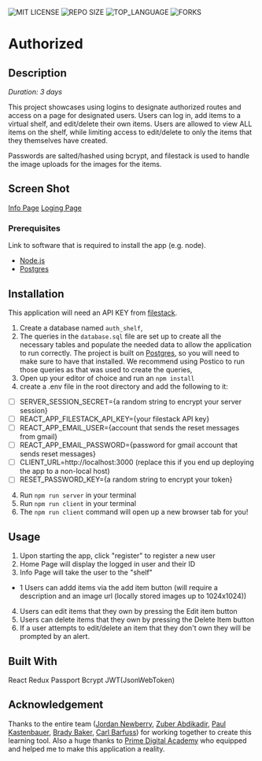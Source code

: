 ![MIT LICENSE](https://img.shields.io/github/license/carlbarfuss/auth_shelf.svg?style=flat-square)
![REPO SIZE](https://img.shields.io/github/repo-size/carlbarfuss/auth_shelf.svg?style=flat-square)
![TOP_LANGUAGE](https://img.shields.io/github/languages/top/carlbarfuss/auth_shelf.svg?style=flat-square)
![FORKS](https://img.shields.io/github/forks/carlbarfuss/auth_shelf.svg?style=social)

# Authorized

## Description

_Duration: 3 days_

This project showcases using logins to designate authorized routes and access on a page for designated users.  Users can log in, add items to a virtual shelf, and edit/delete their own items.  Users are allowed to view ALL items on the shelf, while limiting access to edit/delete to only the items that they themselves have created.

Passwords are salted/hashed using bcrypt, and filestack is used to handle the image uploads for the images for the items.

## Screen Shot

[Info Page]('./SS1.png')
[Loging Page]('./SS2.png')

### Prerequisites

Link to software that is required to install the app (e.g. node).

- [Node.js](https://nodejs.org/en/)
- [Postgres](https://www.postgresql.org/download/)


## Installation

This application will need an API KEY from [filestack](https://www.filestack.com).  

1. Create a database named `auth_shelf`,
2. The queries in the `database.sql` file are set up to create all the necessary tables and populate the needed data to allow the application to run correctly. The project is built on [Postgres](https://www.postgresql.org/download/), so you will need to make sure to have that installed. We recommend using Postico to run those queries as that was used to create the queries, 
3. Open up your editor of choice and run an `npm install`
4. create a .env file in the root directory and add the following to it:
  - [ ] SERVER_SESSION_SECRET={a random string to encrypt your server session}
  - [ ] REACT_APP_FILESTACK_API_KEY={your filestack API key}
  - [ ] REACT_APP_EMAIL_USER={account that sends the reset messages from gmail}
  - [ ] REACT_APP_EMAIL_PASSWORD={password for gmail account that sends reset messages}
  - [ ] CLIENT_URL=http://localhost:3000 (replace this if you end up deploying the app to a non-local host)
  - [ ] RESET_PASSWORD_KEY={a random string to encrypt your token}
4. Run `npm run server` in your terminal
5. Run `npm run client` in your terminal
6. The `npm run client` command will open up a new browser tab for you!

## Usage

1. Upon starting the app, click "register" to register a new user
2. Home Page will display the logged in user and their ID
3. Info Page will take the user to the "shelf"
  - 1 Users can addd items via the add item button (will require a description and an image url (locally stored images up to 1024x1024))
4. Users can edit items that they own by pressing the Edit item button
5. Users can delete items that they own by pressing the Delete Item button
6. If a user attempts to edit/delete an item that they don't own they will be prompted by an alert.


## Built With

React
Redux
Passport
Bcrypt
JWT(JsonWebToken)



## Acknowledgement
Thanks to the entire team ([Jordan Newberry](https://github.com/jordanNewberry21), [Zuber Abdikadir](https://github.com/zuberabdikadir), [Paul Kastenbauer](https://github.com/kastenbauer27), [Brady Baker](https://github.com/bradybaker), [Carl Barfuss](https://github.com/carlbarfuss)) for working together to create this learning tool.   Also a huge thanks to [Prime Digital Academy](www.primeacademy.io) who equipped and helped me to make this application a reality.  

